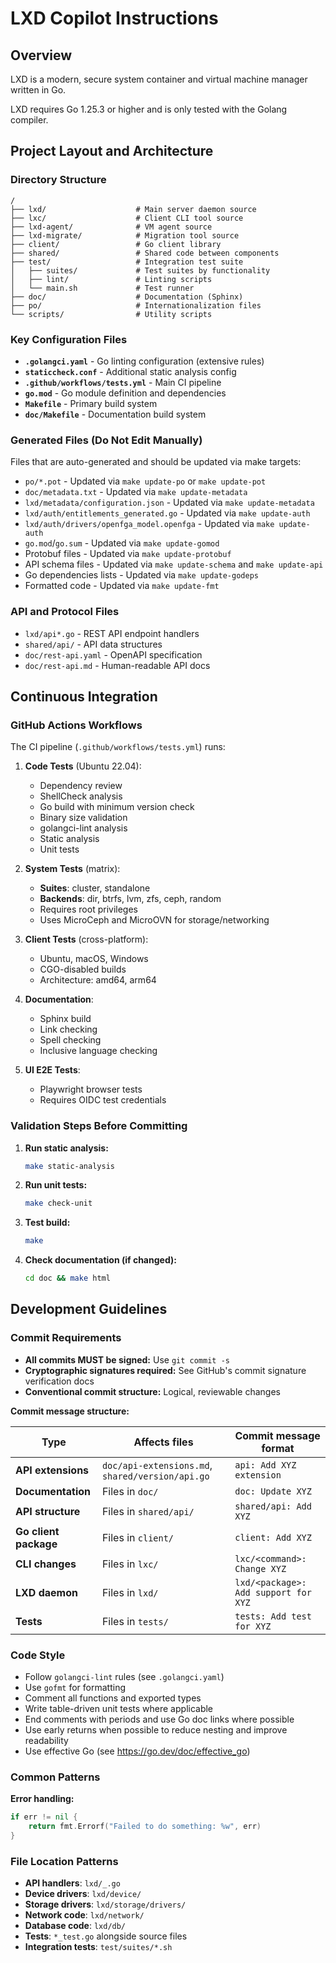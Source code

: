 # LXD Copilot Instructions

## Overview

LXD is a modern, secure system container and virtual machine manager written in Go.

LXD requires Go 1.25.3 or higher and is only tested with the Golang compiler.

## Project Layout and Architecture

### Directory Structure

```
/
├── lxd/                    # Main server daemon source
├── lxc/                    # Client CLI tool source  
├── lxd-agent/              # VM agent source
├── lxd-migrate/            # Migration tool source
├── client/                 # Go client library
├── shared/                 # Shared code between components
├── test/                   # Integration test suite
│   ├── suites/             # Test suites by functionality
│   ├── lint/               # Linting scripts
│   └── main.sh             # Test runner
├── doc/                    # Documentation (Sphinx)
├── po/                     # Internationalization files
└── scripts/                # Utility scripts
```

### Key Configuration Files

- **`.golangci.yaml`** - Go linting configuration (extensive rules)
- **`staticcheck.conf`** - Additional static analysis config
- **`.github/workflows/tests.yml`** - Main CI pipeline
- **`go.mod`** - Go module definition and dependencies
- **`Makefile`** - Primary build system
- **`doc/Makefile`** - Documentation build system

### Generated Files (Do Not Edit Manually)

Files that are auto-generated and should be updated via make targets:
- `po/*.pot` - Updated via `make update-po` or `make update-pot`
- `doc/metadata.txt` - Updated via `make update-metadata`
- `lxd/metadata/configuration.json` - Updated via `make update-metadata`
- `lxd/auth/entitlements_generated.go` - Updated via `make update-auth`
- `lxd/auth/drivers/openfga_model.openfga` - Updated via `make update-auth`
- `go.mod`/`go.sum` - Updated via `make update-gomod`
- Protobuf files - Updated via `make update-protobuf`
- API schema files - Updated via `make update-schema` and `make update-api`
- Go dependencies lists - Updated via `make update-godeps`
- Formatted code - Updated via `make update-fmt`

### API and Protocol Files

- `lxd/api*.go` - REST API endpoint handlers
- `shared/api/` - API data structures
- `doc/rest-api.yaml` - OpenAPI specification
- `doc/rest-api.md` - Human-readable API docs

## Continuous Integration

### GitHub Actions Workflows

The CI pipeline (`.github/workflows/tests.yml`) runs:

1. **Code Tests** (Ubuntu 22.04):
   - Dependency review
   - ShellCheck analysis
   - Go build with minimum version check
   - Binary size validation
   - golangci-lint analysis
   - Static analysis
   - Unit tests

2. **System Tests** (matrix):
   - **Suites**: cluster, standalone
   - **Backends**: dir, btrfs, lvm, zfs, ceph, random
   - Requires root privileges
   - Uses MicroCeph and MicroOVN for storage/networking

3. **Client Tests** (cross-platform):
   - Ubuntu, macOS, Windows
   - CGO-disabled builds
   - Architecture: amd64, arm64

4. **Documentation**:
   - Sphinx build
   - Link checking  
   - Spell checking
   - Inclusive language checking

5. **UI E2E Tests**:
   - Playwright browser tests
   - Requires OIDC test credentials

### Validation Steps Before Committing

1. **Run static analysis:**
   ```bash
   make static-analysis
   ```

2. **Run unit tests:**
   ```bash
   make check-unit
   ```

3. **Test build:**
   ```bash
   make
   ```

4. **Check documentation (if changed):**
   ```bash
   cd doc && make html
   ```

## Development Guidelines

### Commit Requirements

- **All commits MUST be signed:** Use `git commit -s`
- **Cryptographic signatures required:** See GitHub's commit signature verification docs
- **Conventional commit structure:** Logical, reviewable changes

**Commit message structure:**

| Type                 | Affects files                                    | Commit message format               |
|----------------------|--------------------------------------------------|-------------------------------------|
| **API extensions**   | `doc/api-extensions.md`, `shared/version/api.go` | `api: Add XYZ extension`            |
| **Documentation**    | Files in `doc/`                                  | `doc: Update XYZ`                   |
| **API structure**    | Files in `shared/api/`                           | `shared/api: Add XYZ`               |
| **Go client package**| Files in `client/`                               | `client: Add XYZ`                   |
| **CLI changes**      | Files in `lxc/`                                  | `lxc/<command>: Change XYZ`         |
| **LXD daemon**       | Files in `lxd/`                                  | `lxd/<package>: Add support for XYZ`|
| **Tests**            | Files in `tests/`                                | `tests: Add test for XYZ`           |

### Code Style

- Follow `golangci-lint` rules (see `.golangci.yaml`)
- Use `gofmt` for formatting
- Comment all functions and exported types
- Write table-driven unit tests where applicable
- End comments with periods and use Go doc links where possible
- Use early returns when possible to reduce nesting and improve readability
- Use effective Go (see https://go.dev/doc/effective_go)

### Common Patterns

**Error handling:**
```go
if err != nil {
    return fmt.Errorf("Failed to do something: %w", err)
}
```

### File Location Patterns

- **API handlers**: `lxd/_.go`
- **Device drivers**: `lxd/device/`
- **Storage drivers**: `lxd/storage/drivers/`
- **Network code**: `lxd/network/`
- **Database code**: `lxd/db/`
- **Tests**: `*_test.go` alongside source files
- **Integration tests**: `test/suites/*.sh`
